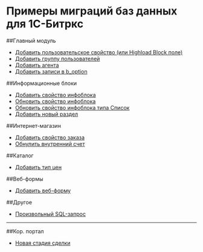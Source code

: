 # Примеры миграций баз данных для 1С-Битркс

##Главный модуль
- [Добавить пользовательское свойство (или Highload Block поле)](migrations/cms/main/AddUserField.php)
- [Добавить группу пользователей](migrations/cms/main/AddUserGroup.php)
- [Добавить агента](migrations/cms/main/AddAgent.php)
- [Добавить записи в b_option](migrations/cms/main/SetOption.php)

##Информационные блоки

- [Добавить свойство инфоблока](migrations/cms/iblock/AddIblockProperty.php)
- [Обновить свойство инфоблока](migrations/cms/iblock/UpdateIblockProperty.php)
- [Обновить свойство инфоблока типа Список](migrations/cms/iblock/AddEnumIblockPropertyValues.php)
- [Добавить новый раздел](migrations/cms/iblock/AddNewIblockSection.php)

##Интернет-магазин

- [Добавить свойство заказа](migrations/cms/sale/AddOrderProperty.php)
- [Обнулить внутренний счет](migrations/cms/sale/ClearSaleUserAccounts.php)

##Каталог

- [Добавить тип цен](migrations/cms/catalog/AddNewCatalogGroup.php)

##Веб-формы

- [Добавить веб-форму](migrations/cms/forms/AddNewWebForm.php)

##Другое

- [Произвольный SQL-запрос](migrations/cms/main/RawSql.php)

---

##Кор. портал

- [Новая стадия сделки](migrations/intranet/crm/AddNewDealStages.php)
